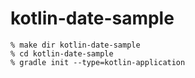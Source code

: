 # kotlin-date-sample


```
% make dir kotlin-date-sample
% cd kotlin-date-sample
% gradle init --type=kotlin-application  
```
